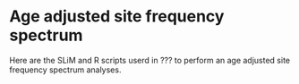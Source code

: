 # Age adjusted site frequency spectrum

Here are the SLiM and R scripts userd in ??? to perform an age adjusted site frequency spectrum analyses.

